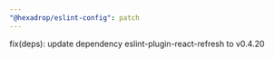 ```yaml
---
"@hexadrop/eslint-config": patch
---
```


fix(deps): update dependency eslint-plugin-react-refresh to v0.4.20
